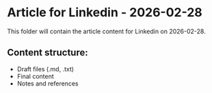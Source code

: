 # Article for Linkedin - 2026-02-28

This folder will contain the article content for Linkedin on 2026-02-28.

## Content structure:
- Draft files (.md, .txt)
- Final content
- Notes and references
